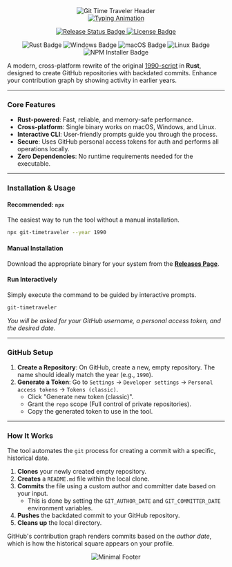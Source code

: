 <div align="center">
  <img src="https://capsule-render.vercel.app/api?type=waving&height=220&text=Git%20Time%20Traveler&color=0:2A2A2A,100:1A1A1A&fontColor=E0E0E0&fontSize=70&animation=fadeIn&fontAlignY=40&desc=Travel%20back%20in%20time%20on%20your%20GitHub%20profile.&descAlignY=65&descSize=18" alt="Git Time Traveler Header">
</div>

<div align="center">
  <a href="https://git.io/typing-svg">
    <img src="https://readme-typing-svg.herokuapp.com?font=Space+Mono&weight=600&duration=4000&pause=1000&color=909090&width=480&lines=Rust-Powered+%26+Cross-Platform;Interactive+%26+Beautiful+CLI;Backdate+Git+Commits+with+Ease" alt="Typing Animation"/>
  </a>
</div>

<div align="center">
  <p>
    <a href="https://github.com/chama-x/Git-Timetraveler/actions/workflows/release.yml">
      <img src="https://img.shields.io/github/actions/workflow/status/chama-x/Git-Timetraveler/release.yml?branch=main&style=flat-square&label=Release&logo=github&color=2A2A2A&logoColor=E0E0E0" alt="Release Status Badge">
    </a>
    <a href="https://opensource.org/licenses/MIT">
      <img src="https://img.shields.io/badge/License-MIT-informational?style=flat-square&color=383838&logoColor=E0E0E0" alt="License Badge">
    </a>
  </p>
</div>

<div align="center">
  <p>
    <img src="https://img.shields.io/badge/Rust-Powered-000000?style=flat-square&logo=rust&logoColor=E0E0E0&color=2A2A2A" alt="Rust Badge">
    <img src="https://img.shields.io/badge/Windows-Supported-0078D6?style=flat-square&logo=windows&logoColor=E0E0E0&color=2A2A2A" alt="Windows Badge">
    <img src="https://img.shields.io/badge/macOS-Supported-000000?style=flat-square&logo=apple&logoColor=E0E0E0&color=2A2A2A" alt="macOS Badge">
    <img src="https://img.shields.io/badge/Linux-Supported-FCC624?style=flat-square&logo=linux&logoColor=E0E0E0&color=2A2A2A" alt="Linux Badge">
    <img src="https://img.shields.io/badge/npm-Installer-CB3837?style=flat-square&logo=npm&logoColor=E0E0E0&color=383838" alt="NPM Installer Badge">
  </p>
</div>

A modern, cross-platform rewrite of the original [1990-script](https://github.com/antfu/1990-script) in **Rust**, designed to create GitHub repositories with backdated commits. Enhance your contribution graph by showing activity in earlier years.

---

### Core Features

* **Rust-powered**: Fast, reliable, and memory-safe performance.
* **Cross-platform**: Single binary works on macOS, Windows, and Linux.
* **Interactive CLI**: User-friendly prompts guide you through the process.
* **Secure**: Uses GitHub personal access tokens for auth and performs all operations locally.
* **Zero Dependencies**: No runtime requirements needed for the executable.

---

### Installation & Usage

#### Recommended: `npx`
The easiest way to run the tool without a manual installation.

```bash
npx git-timetraveler --year 1990
````

#### Manual Installation

Download the appropriate binary for your system from the [**Releases Page**](https://github.com/chama-x/Git-Timetraveler/releases).

#### Run Interactively

Simply execute the command to be guided by interactive prompts.

```bash
git-timetraveler
```

*You will be asked for your GitHub username, a personal access token, and the desired date.*

-----

### GitHub Setup

1.  **Create a Repository**: On GitHub, create a new, empty repository. The name should ideally match the year (e.g., `1990`).
2.  **Generate a Token**: Go to `Settings` → `Developer settings` → `Personal access tokens` → `Tokens (classic)`.
      * Click "Generate new token (classic)".
      * Grant the `repo` scope (Full control of private repositories).
      * Copy the generated token to use in the tool.

-----

### How It Works

The tool automates the `git` process for creating a commit with a specific, historical date.

1.  **Clones** your newly created empty repository.
2.  **Creates** a `README.md` file within the local clone.
3.  **Commits** the file using a custom author and committer date based on your input.
      * This is done by setting the `GIT_AUTHOR_DATE` and `GIT_COMMITTER_DATE` environment variables.
4.  **Pushes** the backdated commit to your GitHub repository.
5.  **Cleans up** the local directory.

GitHub's contribution graph renders commits based on the *author date*, which is how the historical square appears on your profile.

<div align="center">
  <img src="https://capsule-render.vercel.app/api?type=waving&height=120&reversal=true&color=0:1A1A1A,50:2A2A2A,100:383838&animation=fadeIn&section=footer" alt="Minimal Footer">
</div>